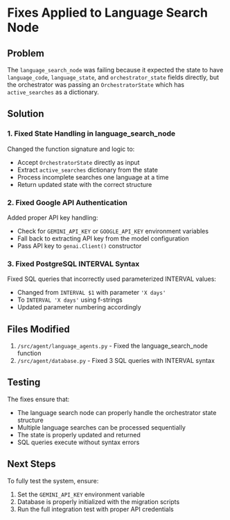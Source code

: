# Fixes Applied to Language Search Node

## Problem
The `language_search_node` was failing because it expected the state to have `language_code`, `language_state`, and `orchestrator_state` fields directly, but the orchestrator was passing an `OrchestratorState` which has `active_searches` as a dictionary.

## Solution

### 1. Fixed State Handling in language_search_node
Changed the function signature and logic to:
- Accept `OrchestratorState` directly as input
- Extract `active_searches` dictionary from the state
- Process incomplete searches one language at a time
- Return updated state with the correct structure

### 2. Fixed Google API Authentication
Added proper API key handling:
- Check for `GEMINI_API_KEY` or `GOOGLE_API_KEY` environment variables
- Fall back to extracting API key from the model configuration
- Pass API key to `genai.Client()` constructor

### 3. Fixed PostgreSQL INTERVAL Syntax
Fixed SQL queries that incorrectly used parameterized INTERVAL values:
- Changed from `INTERVAL $1` with parameter `'X days'`
- To `INTERVAL 'X days'` using f-strings
- Updated parameter numbering accordingly

## Files Modified
1. `/src/agent/language_agents.py` - Fixed the language_search_node function
2. `/src/agent/database.py` - Fixed 3 SQL queries with INTERVAL syntax

## Testing
The fixes ensure that:
- The language search node can properly handle the orchestrator state structure
- Multiple language searches can be processed sequentially
- The state is properly updated and returned
- SQL queries execute without syntax errors

## Next Steps
To fully test the system, ensure:
1. Set the `GEMINI_API_KEY` environment variable
2. Database is properly initialized with the migration scripts
3. Run the full integration test with proper API credentials